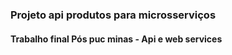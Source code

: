 ### Projeto api produtos para microsserviços
#### Trabalho final Pós puc minas - Api e web services


